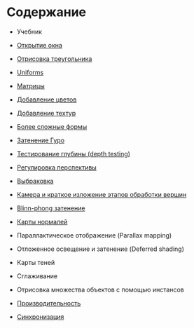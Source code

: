 # Содержание

* Учебник

 * [Открытие окна](tuto-01-getting-started.md)
 * [Отрисовка треугольника](tuto-02-triangle.md)
 * [Uniforms](tuto-03-animated-triangle.md)
 * [Матрицы](tuto-04-matrices.md)
 * [Добавление цветов](tuto-05-colors.md)
 * [Добавление техтур](tuto-06-texture.md)
 * [Более сложные формы](tuto-07-shape.md)
 * [Затенение Гуро](tuto-08-gouraud.md)
 * [Тестирование глубины (depth testing)](tuto-09-depth.md)
 * [Регулировка перспективы](tuto-10-perspective.md)
 * [Выбраковка](tuto-11-backface-culling.md)
 * [Камера и краткое изложение этапов обработки вершин](tuto-12-camera.md)
 * [Blinn-phong затенение](tuto-13-phong.md)
 * [Карты нормалей](tuto-14-wall.md)
 * Параллактическое отображение (Parallax mapping)
 * Отложенное освещение и затенение (Deferred shading)
 * Карты теней
 * Сглаживание
 * Отрисовка множества объектов с помощью инстансов
 

* [Производительность](perf-intro.md)

* [Синхронизация](perf-sync.md)
